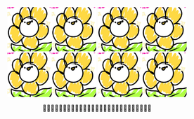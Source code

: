 <div align=center>
<img src="img/fa.png" width="20%"><img src="img/fa.png" width="20%">
<img src="img/fa.png" width="20%"><img src="img/fa.png" width="20%">
<img src="img/fa.png" width="20%"><img src="img/fa.png" width="20%">
<img src="img/fa.png" width="20%"><img src="img/fa.png" width="20%">

🌻🌻🌻🌻🌻🌻🌻🌻🌻🌻🌻🌻🌻🌻🌻🌻🌻🌻🌻🌻🌻🌻🌻🌻🌻🌻🌻
</div>